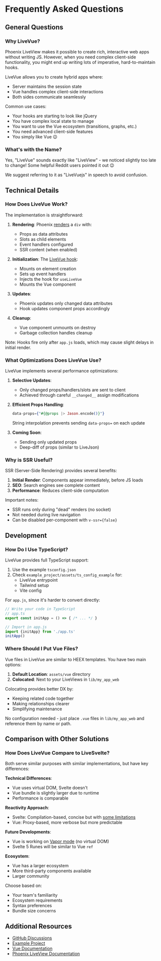 # Frequently Asked Questions

## General Questions

### Why LiveVue?

Phoenix LiveView makes it possible to create rich, interactive web apps without writing JS. However, when you need complex client-side functionality, you might end up writing lots of imperative, hard-to-maintain hooks.

LiveVue allows you to create hybrid apps where:
- Server maintains the session state
- Vue handles complex client-side interactions
- Both sides communicate seamlessly

Common use cases:
- Your hooks are starting to look like jQuery
- You have complex local state to manage
- You want to use the Vue ecosystem (transitions, graphs, etc.)
- You need advanced client-side features
- You simply like Vue 😉

### What's with the Name?

Yes, "LiveVue" sounds exactly like "LiveView" - we noticed slightly too late to change! Some helpful Reddit users pointed it out 😉

We suggest referring to it as "LiveVuejs" in speech to avoid confusion.

## Technical Details

### How Does LiveVue Work?

The implementation is straightforward:

1. **Rendering**: Phoenix [renders](https://github.com/Valian/live_vue/blob/main/lib/live_vue.ex) a `div` with:
   - Props as data attributes
   - Slots as child elements
   - Event handlers configured
   - SSR content (when enabled)

2. **Initialization**: The [LiveVue hook](https://github.com/Valian/live_vue/blob/main/assets/js/live_vue/hooks.js):
   - Mounts on element creation
   - Sets up event handlers
   - Injects the hook for `useLiveVue`
   - Mounts the Vue component

3. **Updates**:
   - Phoenix updates only changed data attributes
   - Hook updates component props accordingly

4. **Cleanup**:
   - Vue component unmounts on destroy
   - Garbage collection handles cleanup

Note: Hooks fire only after `app.js` loads, which may cause slight delays in initial render.

### What Optimizations Does LiveVue Use?

LiveVue implements several performance optimizations:

1. **Selective Updates**:
   - Only changed props/handlers/slots are sent to client
   - Achieved through careful `__changed__` assign modifications

2. **Efficient Props Handling**:
   ```elixir
   data-props={"#{@props |> Jason.encode()}"}
   ```
   String interpolation prevents sending `data-props=` on each update

3. **Coming Soon**:
   - Sending only updated props
   - Deep-diff of props (similar to LiveJson)

### Why is SSR Useful?

SSR (Server-Side Rendering) provides several benefits:

1. **Initial Render**: Components appear immediately, before JS loads
2. **SEO**: Search engines see complete content
3. **Performance**: Reduces client-side computation

Important notes:
- SSR runs only during "dead" renders (no socket)
- Not needed during live navigation
- Can be disabled per-component with `v-ssr={false}`

## Development

### How Do I Use TypeScript?

LiveVue provides full TypeScript support:

1. Use the example `tsconfig.json`
2. Check `example_project/assets/ts_config_example` for:
   - LiveVue entrypoint
   - Tailwind setup
   - Vite config

For `app.js`, since it's harder to convert directly:
```javascript
// Write your code in TypeScript
// app.ts
export const initApp = () => { /* ... */ }

// Import in app.js
import {initApp} from './app.ts'
initApp()
```

### Where Should I Put Vue Files?

Vue files in LiveVue are similar to HEEX templates. You have two main options:

1. **Default Location**: `assets/vue` directory
2. **Colocated**: Next to your LiveViews in `lib/my_app_web`

Colocating provides better DX by:
- Keeping related code together
- Making relationships clearer
- Simplifying maintenance

No configuration needed - just place `.vue` files in `lib/my_app_web` and reference them by name or path.

## Comparison with Other Solutions

### How Does LiveVue Compare to LiveSvelte?

Both serve similar purposes with similar implementations, but have key differences:

**Technical Differences**:
- Vue uses virtual DOM, Svelte doesn't
- Vue bundle is slightly larger due to runtime
- Performance is comparable

**Reactivity Approach**:
- Svelte: Compilation-based, concise but with [some limitations](https://thoughtspile.github.io/2023/04/22/svelte-state/)
- Vue: Proxy-based, more verbose but more predictable

**Future Developments**:
- Vue is working on [Vapor mode](https://github.com/vuejs/core-vapor) (no virtual DOM)
- Svelte 5 Runes will be similar to Vue `ref`

**Ecosystem**:
- Vue has a larger ecosystem
- More third-party components available
- Larger community

Choose based on:
- Your team's familiarity
- Ecosystem requirements
- Syntax preferences
- Bundle size concerns

## Additional Resources

- [GitHub Discussions](https://github.com/Valian/live_vue/discussions)
- [Example Project](https://github.com/Valian/live_vue/tree/main/example_project)
- [Vue Documentation](https://vuejs.org/)
- [Phoenix LiveView Documentation](https://hexdocs.pm/phoenix_live_view)